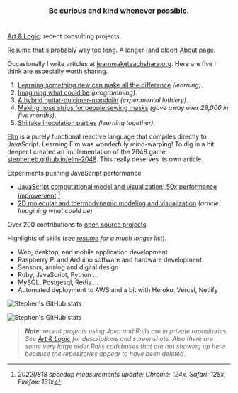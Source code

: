 <h3 align="center">Be curious and kind whenever possible.</h3>

#

[Art & Logic](https://stepheneb.github.io/artandlogic.html): recent consulting projects.

[Resume](https://stepheneb.github.io/resume.html) that's probably way too long.
A longer (and older) [About](https://stepheneb.github.io/) page.

Occasionally I write articles at [learnmaketeachshare.org](https://learnmaketeachshare.org). Here are five I think are especially worth sharing.

1. [Learning something new can make all the difference](https://learnmaketeachshare.org/education/2018/11/09/learning-something-new.html) _(learning)_.
2. [Imagining what could be](https://learnmaketeachshare.org/creating%20with%20software/2018/09/15/imagining-what-could-be.html) _(programming)_.
3. [A hybrid guitar-dulcimer-mandolin](https://learnmaketeachshare.org/making%20instruments/2018/09/30/dinalin.html) _(experimental luthiery)_.
4. [Making nose strips for people sewing masks](https://learnmaketeachshare.org/better%20masks/2020/04/21/making-nose-strips.for-people-sewing-masks.html) _(gave away over 29,000 in five months)_.
5. [Shiitake inoculation parties](https://learnmaketeachshare.org/growing%20mushrooms/2018/08/27/shiitake-inocoluation-parties.html) _(learning together)_.

[Elm](https://elm-lang.org/) is a purely functional reactive language that compiles directly to JavaScript. Learning Elm was wonderfuly mind-warping! To dig in a bit deeper I created an implementation of the 2048 game: [stepheneb.github.io/elm-2048](https://stepheneb.github.io/elm-2048/). This really deserves its own article.

Experiments pushing JavaScript performance

- [JavaScript computational model and visualization: 50x performance improvement](https://stepheneb.github.io/a2d-versions/?model=1) [^avalanche]
- [2D molecular and thermodynamic modeling and visualization](https://learnmaketeachshare.org/creating%20with%20software/2018/09/15/imagining-what-could-be.html) (_article: Imagining what could be_)

[^avalanche]: _20220818 speedup measurements update: Chrome: 124x, Safari: 128x, Firefox:  131x_

Over 200 contributions to [open source projects](https://stepheneb.github.io/open-source-contributions.html).

Highlights of skills (_see [resume](https://stepheneb.github.io/resume.html) for a much longer list_).

- Web, desktop, and mobile application development
- Raspberry Pi and Arduino software and hardware development
- Sensors, analog and digital design
- Ruby, JavaScript, Python ... 
- MySQL, Postgesql, Redis ...
- Automated deployment to AWS and a bit with Heroku, Vercel, Netlify

![Stephen's GitHub stats](https://github-readme-stats-psi-six-71.vercel.app/api?username=stepheneb&count_private=true&show_icons=true&include_all_commits=true)

![Stephen's GitHub stats](https://github-readme-stats-psi-six-71.vercel.app/api/top-langs/?username=stepheneb&count_private=true&&langs_count=10&layout=compact)

> _**Note**: recent projects using Java and Rails are in private repositories.
See [Art & Logic](https://stepheneb.github.io/artandlogic.html) for descriptions
and screenshots. Also there are some very large older Rails codebases that are
not showing up here because the repositories appear to have been deleted._
